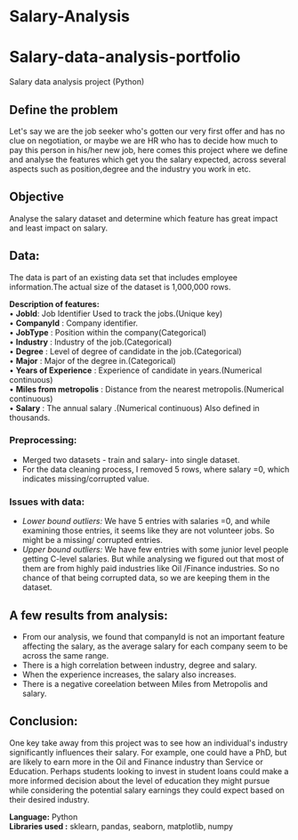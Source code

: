 # Salary-Analysis
# Salary-data-analysis-portfolio
Salary data analysis project (Python)
## Define the problem

Let's say we are the job seeker who's gotten our very first offer and has no clue on negotiation, or maybe we are HR who has to decide how much to pay this person in his/her new job, here comes this project where we define and analyse the features which get you the salary expected, across several aspects such as position,degree and the industry you work in etc. 


## Objective
Analyse the salary dataset and determine which feature has great impact and least impact on salary.

## Data:
The data is part of an existing data set that includes employee information.The actual size of the dataset is 1,000,000 rows.

**Description of features:**  
• **JobId**: Job Identifier Used to track the jobs.(Unique key)  
•	**CompanyId** : Company identifier.  
•	**JobType** : Position within the company(Categorical)  
•	**Industry** : Industry of the job.(Categorical)  
•	**Degree** : Level of degree of candidate in the job.(Categorical)  
•	**Major** : Major of the degree in.(Categorical)  
•	**Years of Experience** : Experience of candidate in years.(Numerical continuous)  
•	**Miles from metropolis** : Distance from the nearest metropolis.(Numerical continuous)  
•	**Salary** : The annual salary .(Numerical continuous) Also defined in thousands.  

### Preprocessing:
* Merged two datasets - train and salary- into single dataset. 
* For the data cleaning process, I removed 5 rows, where salary =0, which indicates missing/corrupted value.
### Issues with data:
* *Lower bound outliers:* We have 5 entries with salaries =0, and while examining those entries, it seems like they are not volunteer jobs. So might be a missing/ corrupted entries.
* *Upper bound outliers:* We have few entries with some junior level people getting C-level salaries. But while analysing we figured out that most of them are from highly paid industries like  Oil /Finance industries. So no chance of that being corrupted data, so we are keeping them in the dataset.

## A few results from analysis:

* From our analysis, we found that companyId is not an important feature affecting the salary, as the average salary for each company seem to be across the same range.
* There is a high correlation between industry, degree and salary.
* When the experience increases, the salary also increases.
* There is a negative coreelation between Miles from Metropolis and salary.

## Conclusion:
One key take away from this project was to see how an individual's industry significantly influences their salary. For example, one could have a PhD, but are likely to earn more in the Oil and Finance industry than Service or Education. Perhaps students looking to invest in student loans could make a more informed decision about the level of education they might pursue while considering the potential salary earnings they could expect based on their desired industry.

**Language:** Python  
**Libraries used :** sklearn, pandas, seaborn, matplotlib, numpy
